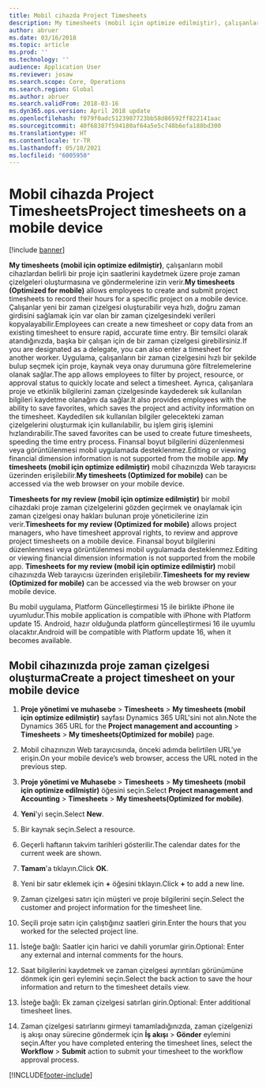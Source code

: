 ```yaml
---
title: Mobil cihazda Project Timesheets
description: My timesheets (mobil için optimize edilmiştir), çalışanların mobil cihazlardan belirli bir proje için saatlerini kaydetmek üzere proje zaman çizelgeleri oluşturmasına ve göndermelerine izin verir.
author: abruer
ms.date: 03/16/2018
ms.topic: article
ms.prod: ''
ms.technology: ''
audience: Application User
ms.reviewer: josaw
ms.search.scope: Core, Operations
ms.search.region: Global
ms.author: abruer
ms.search.validFrom: 2018-03-16
ms.dyn365.ops.version: April 2018 update
ms.openlocfilehash: f079f0adc5123907723bb58d86592ff822141aac
ms.sourcegitcommit: 40f68387f594180af64a5e5c748b6efa188bd300
ms.translationtype: HT
ms.contentlocale: tr-TR
ms.lasthandoff: 05/10/2021
ms.locfileid: "6005950"
---
```

# <a name="project-timesheets-on-a-mobile-device"></a><span data-ttu-id="20de4-103">Mobil cihazda Project Timesheets</span><span class="sxs-lookup"><span data-stu-id="20de4-103">Project timesheets on a mobile device</span></span>

[!include [banner](../includes/banner.md)]

<span data-ttu-id="20de4-104">**My timesheets (mobil için optimize edilmiştir)**, çalışanların mobil cihazlardan belirli bir proje için saatlerini kaydetmek üzere proje zaman çizelgeleri oluşturmasına ve göndermelerine izin verir.</span><span class="sxs-lookup"><span data-stu-id="20de4-104">**My timesheets (Optimized for mobile)** allows employees to create and submit project timesheets to record their hours for a specific project on a mobile device.</span></span> <span data-ttu-id="20de4-105">Çalışanlar yeni bir zaman çizelgesi oluşturabilir veya hızlı, doğru zaman girdisini sağlamak için var olan bir zaman çizelgesindeki verileri kopyalayabilir.</span><span class="sxs-lookup"><span data-stu-id="20de4-105">Employees can create a new timesheet or copy data from an existing timesheet to ensure rapid, accurate time entry.</span></span> <span data-ttu-id="20de4-106">Bir temsilci olarak atandığınızda, başka bir çalışan için de bir zaman çizelgesi girebilirsiniz.</span><span class="sxs-lookup"><span data-stu-id="20de4-106">If you are designated as a delegate, you can also enter a timesheet for another worker.</span></span> <span data-ttu-id="20de4-107">Uygulama, çalışanların bir zaman çizelgesini hızlı bir şekilde bulup seçmek için proje, kaynak veya onay durumuna göre filtrelemelerine olanak sağlar.</span><span class="sxs-lookup"><span data-stu-id="20de4-107">The app allows employees to filter by project, resource, or approval status to quickly locate and select a timesheet.</span></span> <span data-ttu-id="20de4-108">Ayrıca, çalışanlara proje ve etkinlik bilgilerini zaman çizelgesinde kaydederek sık kullanılan bilgileri kaydetme olanağını da sağlar.</span><span class="sxs-lookup"><span data-stu-id="20de4-108">It also provides employees with the ability to save favorites, which saves the project and activity information on the timesheet.</span></span> <span data-ttu-id="20de4-109">Kaydedilen sık kullanılan bilgiler gelecekteki zaman çizelgelerini oluşturmak için kullanılabilir, bu işlem giriş işlemini hızlandırabilir.</span><span class="sxs-lookup"><span data-stu-id="20de4-109">The saved favorites can be used to create future timesheets, speeding the time entry process.</span></span> <span data-ttu-id="20de4-110">Finansal boyut bilgilerini düzenlenmesi veya görüntülenmesi mobil uygulamada desteklenmez.</span><span class="sxs-lookup"><span data-stu-id="20de4-110">Editing or viewing financial dimension information is not supported from the mobile app.</span></span> <span data-ttu-id="20de4-111">**My timesheets (mobil için optimize edilmiştir)** mobil cihazınızda Web tarayıcısı üzerinden erişilebilir.</span><span class="sxs-lookup"><span data-stu-id="20de4-111">**My timesheets (Optimized for mobile)** can be accessed via the web browser on your mobile device.</span></span>

<span data-ttu-id="20de4-112">**Timesheets for my review (mobil için optimize edilmiştir)** bir mobil cihazdaki proje zaman çizelgelerini gözden geçirmek ve onaylamak için zaman çizelgesi onay hakları bulunan proje yöneticilerine izin verir.</span><span class="sxs-lookup"><span data-stu-id="20de4-112">**Timesheets for my review (Optimized for mobile)** allows project managers, who have timesheet approval rights, to review and approve project timesheets on a mobile device.</span></span> <span data-ttu-id="20de4-113">Finansal boyut bilgilerini düzenlenmesi veya görüntülenmesi mobil uygulamada desteklenmez.</span><span class="sxs-lookup"><span data-stu-id="20de4-113">Editing or viewing financial dimension information is not supported from the mobile app.</span></span> <span data-ttu-id="20de4-114">**Timesheets for my review (mobil için optimize edilmiştir)** mobil cihazınızda Web tarayıcısı üzerinden erişilebilir.</span><span class="sxs-lookup"><span data-stu-id="20de4-114">**Timesheets for my review (Optimized for mobile)** can be accessed via the web browser on your mobile device.</span></span>

<span data-ttu-id="20de4-115">Bu mobil uygulama, Platform Güncelleştirmesi 15 ile birlikte iPhone ile uyumludur.</span><span class="sxs-lookup"><span data-stu-id="20de4-115">This mobile application is compatible with iPhone with Platform update 15.</span></span>
<span data-ttu-id="20de4-116">Android, hazır olduğunda platform güncelleştirmesi 16 ile uyumlu olacaktır.</span><span class="sxs-lookup"><span data-stu-id="20de4-116">Android will be compatible with Platform update 16, when it becomes available.</span></span>

## <a name="create-a-project-timesheet-on-your-mobile-device"></a><span data-ttu-id="20de4-117">Mobil cihazınızda proje zaman çizelgesi oluşturma</span><span class="sxs-lookup"><span data-stu-id="20de4-117">Create a project timesheet on your mobile device</span></span>

1.  <span data-ttu-id="20de4-118">**Proje yönetimi ve muhasebe** \> **Timesheets** \> **My timesheets (mobil için optimize edilmiştir)** sayfası Dynamics 365 URL'sini not alın.</span><span class="sxs-lookup"><span data-stu-id="20de4-118">Note the Dynamics 365 URL for the **Project management and accounting** \> **Timesheets** \> **My timesheets(Optimized for mobile)** page.</span></span>

2.  <span data-ttu-id="20de4-119">Mobil cihazınızın Web tarayıcısında, önceki adımda belirtilen URL'ye erişin.</span><span class="sxs-lookup"><span data-stu-id="20de4-119">On your mobile device’s web browser, access the URL noted in the previous step.</span></span>
 
3.  <span data-ttu-id="20de4-120">**Proje yönetimi ve Muhasebe** \> **Timesheets** \> **My timesheets (mobil için optimize edilmiştir)** öğesini seçin.</span><span class="sxs-lookup"><span data-stu-id="20de4-120">Select **Project management and Accounting** \> **Timesheets** \> **My timesheets(Optimized for mobile)**.</span></span>

4.  <span data-ttu-id="20de4-121">**Yeni**'yi seçin.</span><span class="sxs-lookup"><span data-stu-id="20de4-121">Select **New**.</span></span>

5.  <span data-ttu-id="20de4-122">Bir kaynak seçin.</span><span class="sxs-lookup"><span data-stu-id="20de4-122">Select a resource.</span></span>

6.  <span data-ttu-id="20de4-123">Geçerli haftanın takvim tarihleri gösterilir.</span><span class="sxs-lookup"><span data-stu-id="20de4-123">The calendar dates for the current week are shown.</span></span>

7.  <span data-ttu-id="20de4-124">**Tamam**'a tıklayın.</span><span class="sxs-lookup"><span data-stu-id="20de4-124">Click **OK**.</span></span>

8.  <span data-ttu-id="20de4-125">Yeni bir satır eklemek için **+** öğesini tıklayın.</span><span class="sxs-lookup"><span data-stu-id="20de4-125">Click **+** to add a new line.</span></span>

9.  <span data-ttu-id="20de4-126">Zaman çizelgesi satırı için müşteri ve proje bilgilerini seçin.</span><span class="sxs-lookup"><span data-stu-id="20de4-126">Select the customer and project information for the timesheet line.</span></span>

10. <span data-ttu-id="20de4-127">Seçili proje satırı için çalıştığınız saatleri girin.</span><span class="sxs-lookup"><span data-stu-id="20de4-127">Enter the hours that you worked for the selected project line.</span></span>

11. <span data-ttu-id="20de4-128">İsteğe bağlı: Saatler için harici ve dahili yorumlar girin.</span><span class="sxs-lookup"><span data-stu-id="20de4-128">Optional: Enter any external and internal comments for the hours.</span></span>

12. <span data-ttu-id="20de4-129">Saat bilgilerini kaydetmek ve zaman çizelgesi ayrıntıları görünümüne dönmek için geri eylemini seçin.</span><span class="sxs-lookup"><span data-stu-id="20de4-129">Select the back action to save the hour information and return to the timesheet details view.</span></span>

13. <span data-ttu-id="20de4-130">İsteğe bağlı: Ek zaman çizelgesi satırları girin.</span><span class="sxs-lookup"><span data-stu-id="20de4-130">Optional: Enter additional timesheet lines.</span></span>

14. <span data-ttu-id="20de4-131">Zaman çizelgesi satırlarını girmeyi tamamladığınızda, zaman çizelgenizi iş akışı onay sürecine göndermek için **İş akışı** \> **Gönder** eylemini seçin.</span><span class="sxs-lookup"><span data-stu-id="20de4-131">After you have completed entering the timesheet lines, select the **Workflow** \> **Submit** action to submit your timesheet to the workflow approval process.</span></span>


[!INCLUDE[footer-include](../includes/footer-banner.md)]